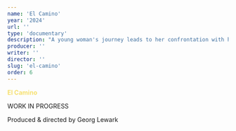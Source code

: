 ```yaml
---
name: 'El Camino'
year: '2024'
url: ''
type: 'documentary'
description: "A young woman's journey leads to her confrontation with her roots and acceptance of her hybrid identity.",
producer: ''
writer: ''
director: ''
slug: 'el-camino'
order: 6
---
```


<script>
  import ExternalLink from '$lib/components/Link/ExternalLink.svelte';
  import Link from '$lib/components/Link/Link.svelte';  
</script>

**<span style="color:#F6E06F;">El Camino</span>**

WORK IN PROGRESS

Produced & directed by Georg Lewark

<div class="hidden-desktop">
<!-- <ExternalLink ariaLabel="Watch film" href='https://vimeo.com/764106187'>Watch film</ExternalLink> -->

<!-- ![Movie Poster](../../assets/projects/el-camino/el-camino_still11.jpg) -->

</div>
